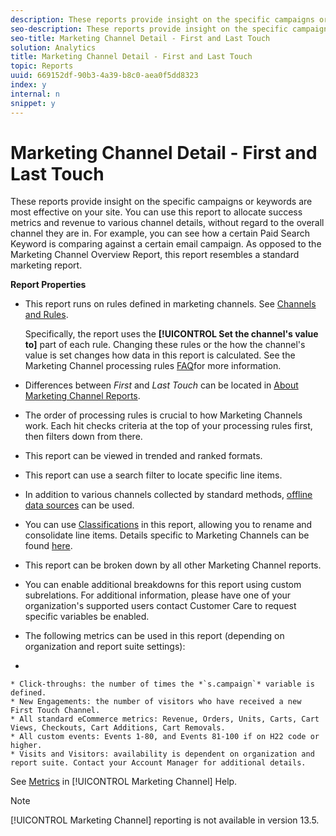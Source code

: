 ```yaml
---
description: These reports provide insight on the specific campaigns or keywords are most effective on your site. You can use this report to allocate success metrics and revenue to various channel details, without regard to the overall channel they are in. For example, you can see how a certain Paid Search Keyword is comparing against a certain email campaign. As opposed to the Marketing Channel Overview Report, this report resembles a standard marketing report.
seo-description: These reports provide insight on the specific campaigns or keywords are most effective on your site. You can use this report to allocate success metrics and revenue to various channel details, without regard to the overall channel they are in. For example, you can see how a certain Paid Search Keyword is comparing against a certain email campaign. As opposed to the Marketing Channel Overview Report, this report resembles a standard marketing report.
seo-title: Marketing Channel Detail - First and Last Touch
solution: Analytics
title: Marketing Channel Detail - First and Last Touch
topic: Reports
uuid: 669152df-90b3-4a39-b8c0-aea0f5dd8323
index: y
internal: n
snippet: y
---
```


# Marketing Channel Detail - First and Last Touch

These reports provide insight on the specific campaigns or keywords are most effective on your site. You can use this report to allocate success metrics and revenue to various channel details, without regard to the overall channel they are in. For example, you can see how a certain Paid Search Keyword is comparing against a certain email campaign. As opposed to the Marketing Channel Overview Report, this report resembles a standard marketing report.

 **Report Properties**

* This report runs on rules defined in marketing channels. See [Channels and Rules](http://marketing.adobe.com/resources/help/en_US/mchannel/index.html?f=c_channels_rules).

  Specifically, the report uses the **[!UICONTROL Set the channel's value to]** part of each rule. Changing these rules or the how the channel's value is set changes how data in this report is calculated. See the Marketing Channel processing rules [FAQ](http://marketing.adobe.com/resources/help/en_US/mchannel/index.html?f=c_faq)for more information. 

* Differences between *First* and *Last Touch* can be located in [About Marketing Channel Reports](http://marketing.adobe.com/resources/help/en_US/mchannel/index.html?f=c_overview). 

* The order of processing rules is crucial to how Marketing Channels work. Each hit checks criteria at the top of your processing rules first, then filters down from there. 
* This report can be viewed in trended and ranked formats. 
* This report can use a search filter to locate specific line items. 
* In addition to various channels collected by standard methods, [offline data sources](http://marketing.adobe.com/resources/help/en_US/mchannel/index.html?f=c_overview_online_offline) can be used. 
* You can use [Classifications](https://marketing.adobe.com/resources/help/en_US/reference/classifications.html) in this report, allowing you to rename and consolidate line items. Details specific to Marketing Channels can be found [here](http://marketing.adobe.com/resources/help/en_US/mchannel/index.html?f=t_classifications). 

* This report can be broken down by all other Marketing Channel reports. 
* You can enable additional breakdowns for this report using custom subrelations. For additional information, please have one of your organization's supported users contact Customer Care to request specific variables be enabled. 
* The following metrics can be used in this report (depending on organization and report suite settings): 
*

    * Click-throughs: the number of times the *`s.campaign`* variable is defined. 
    * New Engagements: the number of visitors who have received a new First Touch Channel. 
    * All standard eCommerce metrics: Revenue, Orders, Units, Carts, Cart Views, Checkouts, Cart Additions, Cart Removals. 
    * All custom events: Events 1-80, and Events 81-100 if on H22 code or higher. 
    * Visits and Visitors: availability is dependent on organization and report suite. Contact your Account Manager for additional details.

  See [Metrics](http://marketing.adobe.com/resources/help/en_US/mchannel/index.html?f=c_overview_metrics) in [!UICONTROL Marketing Channel] Help.

>[!NOTE]
>
>[!UICONTROL Marketing Channel] reporting is not available in version 13.5.

